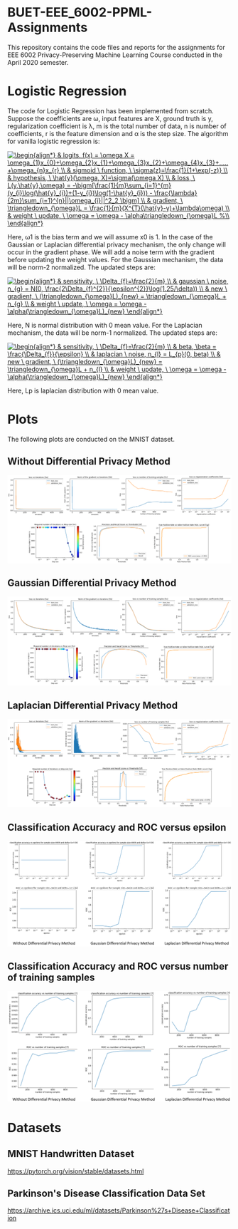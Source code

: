 # BUET-EEE_6002-PPML-Assignments
This repository contains the code files and reports for the assignments for EEE 6002 Privacy-Preserving Machine Learning Course conducted in the April 2020 semester.

# Logistic Regression
The code for Logistic Regression has been implemented from scratch. Suppose the coefficients are ω, input features are X, ground truth is y, regularization coefficient is λ, m is the total number of data, n is number of coefficients, r is the feature dimension and α is the step size. The algorithm for vanilla logistic regression is:

<a href="https://www.codecogs.com/eqnedit.php?latex=\begin{align*}&space;&&space;logits,&space;f(x)&space;=&space;\omega&space;X&space;=&space;\omega_{1}x_{0}&plus;\omega_{2}x_{1}&plus;\omega_{3}x_{2}&plus;\omega_{4}x_{3}&plus;.....&plus;\omega_{n}x_{r}&space;\\&space;&&space;sigmoid&space;\&space;function,&space;\&space;\sigma(z)=\frac{1}{1&plus;\exp(-z)}&space;\\&space;&&space;hypothesis,&space;\&space;\hat{y}(\omega,&space;X)=\sigma(\omega&space;X)&space;\\&space;&&space;loss,&space;\&space;L(y,\hat{y},\omega)&space;=&space;-\bigm[\frac{1}{m}\sum_{i=1}^{m}(y_{i}\log(\hat{y}_{i})&plus;(1-y_{i})\log(1-\hat{y}_{i}))&space;-&space;\frac{\lambda}{2m}\sum_{i=1}^{n}||\omega_{i}||^2_2&space;\bigm]&space;\\&space;&&space;gradient,&space;\&space;\triangledown_{\omega}L&space;=&space;\frac{1}{m}(X^{T}(\hat{y}-y)&plus;\lambda\omega)&space;\\&space;&&space;weight&space;\&space;update,&space;\&space;\omega&space;=&space;\omega&space;-&space;\alpha\triangledown_{\omega}L&space;%\\&space;\end{align*}" target="_blank"><img src="https://latex.codecogs.com/gif.latex?\begin{align*}&space;&&space;logits,&space;f(x)&space;=&space;\omega&space;X&space;=&space;\omega_{1}x_{0}&plus;\omega_{2}x_{1}&plus;\omega_{3}x_{2}&plus;\omega_{4}x_{3}&plus;.....&plus;\omega_{n}x_{r}&space;\\&space;&&space;sigmoid&space;\&space;function,&space;\&space;\sigma(z)=\frac{1}{1&plus;\exp(-z)}&space;\\&space;&&space;hypothesis,&space;\&space;\hat{y}(\omega,&space;X)=\sigma(\omega&space;X)&space;\\&space;&&space;loss,&space;\&space;L(y,\hat{y},\omega)&space;=&space;-\bigm[\frac{1}{m}\sum_{i=1}^{m}(y_{i}\log(\hat{y}_{i})&plus;(1-y_{i})\log(1-\hat{y}_{i}))&space;-&space;\frac{\lambda}{2m}\sum_{i=1}^{n}||\omega_{i}||^2_2&space;\bigm]&space;\\&space;&&space;gradient,&space;\&space;\triangledown_{\omega}L&space;=&space;\frac{1}{m}(X^{T}(\hat{y}-y)&plus;\lambda\omega)&space;\\&space;&&space;weight&space;\&space;update,&space;\&space;\omega&space;=&space;\omega&space;-&space;\alpha\triangledown_{\omega}L&space;%\\&space;\end{align*}" title="\begin{align*} & logits, f(x) = \omega X = \omega_{1}x_{0}+\omega_{2}x_{1}+\omega_{3}x_{2}+\omega_{4}x_{3}+.....+\omega_{n}x_{r} \\ & sigmoid \ function, \ \sigma(z)=\frac{1}{1+\exp(-z)} \\ & hypothesis, \ \hat{y}(\omega, X)=\sigma(\omega X) \\ & loss, \ L(y,\hat{y},\omega) = -\bigm[\frac{1}{m}\sum_{i=1}^{m}(y_{i}\log(\hat{y}_{i})+(1-y_{i})\log(1-\hat{y}_{i})) - \frac{\lambda}{2m}\sum_{i=1}^{n}||\omega_{i}||^2_2 \bigm] \\ & gradient, \ \triangledown_{\omega}L = \frac{1}{m}(X^{T}(\hat{y}-y)+\lambda\omega) \\ & weight \ update, \ \omega = \omega - \alpha\triangledown_{\omega}L %\\ \end{align*}" /></a>

Here, ω1 is the bias term and we will assume x0 is 1. In the case of the Gaussian or Laplacian differential privacy mechanism, the only change will occur in the gradient phase. We will add a noise term with the gradient before updating the weight values. For the Gaussian mechanism, the data will be norm-2 normalized. The updated steps are:

<a href="https://www.codecogs.com/eqnedit.php?latex=\begin{align*}&space;&&space;sensitivity,&space;\&space;\Delta_{f}=\frac{2}{m}&space;\\&space;&&space;gaussian&space;\&space;noise,&space;n_{g}&space;=&space;N(0,&space;\frac{2\Delta_{f}^{2}}{\epsilon^{2}}\log(1.25/\delta))&space;\\&space;&&space;new&space;\&space;gradient,&space;\&space;(\triangledown_{\omega}L)_{new}&space;=&space;\triangledown_{\omega}L&space;&plus;&space;n_{g}&space;\\&space;&&space;weight&space;\&space;update,&space;\&space;\omega&space;=&space;\omega&space;-&space;\alpha(\triangledown_{\omega}L)_{new}&space;\end{align*}" target="_blank"><img src="https://latex.codecogs.com/svg.latex?\begin{align*}&space;&&space;sensitivity,&space;\&space;\Delta_{f}=\frac{2}{m}&space;\\&space;&&space;gaussian&space;\&space;noise,&space;n_{g}&space;=&space;N(0,&space;\frac{2\Delta_{f}^{2}}{\epsilon^{2}}\log(1.25/\delta))&space;\\&space;&&space;new&space;\&space;gradient,&space;\&space;(\triangledown_{\omega}L)_{new}&space;=&space;\triangledown_{\omega}L&space;&plus;&space;n_{g}&space;\\&space;&&space;weight&space;\&space;update,&space;\&space;\omega&space;=&space;\omega&space;-&space;\alpha(\triangledown_{\omega}L)_{new}&space;\end{align*}" title="\begin{align*} & sensitivity, \ \Delta_{f}=\frac{2}{m} \\ & gaussian \ noise, n_{g} = N(0, \frac{2\Delta_{f}^{2}}{\epsilon^{2}}\log(1.25/\delta)) \\ & new \ gradient, \ (\triangledown_{\omega}L)_{new} = \triangledown_{\omega}L + n_{g} \\ & weight \ update, \ \omega = \omega - \alpha(\triangledown_{\omega}L)_{new} \end{align*}" /></a>

Here, N is normal distribution with 0 mean value. For the Laplacian mechanism, the data will be norm-1 normalized. The updated steps are:

<a href="https://www.codecogs.com/eqnedit.php?latex=\begin{align*}&space;&&space;sensitivity,&space;\&space;\Delta_{f}=\frac{2}{m}&space;\\&space;&&space;beta,&space;\beta&space;=&space;\frac{\Delta_{f}}{\epsilon}&space;\\&space;&&space;laplacian&space;\&space;noise,&space;n_{l}&space;=&space;L_{p}(0,&space;beta)&space;\\&space;&&space;new&space;\&space;gradient,&space;\&space;(\triangledown_{\omega}L)_{new}&space;=&space;\triangledown_{\omega}L&space;&plus;&space;n_{l}&space;\\&space;&&space;weight&space;\&space;update,&space;\&space;\omega&space;=&space;\omega&space;-&space;\alpha(\triangledown_{\omega}L)_{new}&space;\end{align*}" target="_blank"><img src="https://latex.codecogs.com/svg.latex?\begin{align*}&space;&&space;sensitivity,&space;\&space;\Delta_{f}=\frac{2}{m}&space;\\&space;&&space;beta,&space;\beta&space;=&space;\frac{\Delta_{f}}{\epsilon}&space;\\&space;&&space;laplacian&space;\&space;noise,&space;n_{l}&space;=&space;L_{p}(0,&space;beta)&space;\\&space;&&space;new&space;\&space;gradient,&space;\&space;(\triangledown_{\omega}L)_{new}&space;=&space;\triangledown_{\omega}L&space;&plus;&space;n_{l}&space;\\&space;&&space;weight&space;\&space;update,&space;\&space;\omega&space;=&space;\omega&space;-&space;\alpha(\triangledown_{\omega}L)_{new}&space;\end{align*}" title="\begin{align*} & sensitivity, \ \Delta_{f}=\frac{2}{m} \\ & beta, \beta = \frac{\Delta_{f}}{\epsilon} \\ & laplacian \ noise, n_{l} = L_{p}(0, beta) \\ & new \ gradient, \ (\triangledown_{\omega}L)_{new} = \triangledown_{\omega}L + n_{l} \\ & weight \ update, \ \omega = \omega - \alpha(\triangledown_{\omega}L)_{new} \end{align*}" /></a>

Here, Lp is laplacian distribution with 0 mean value.

# Plots
The following plots are conducted on the MNIST dataset.
## Without Differential Privacy Method
![](images/non_dp_figures.PNG)

## Gaussian Differential Privacy Method
![](images/gaussian_dp_figures.PNG)

## Laplacian Differential Privacy Method
![](images/laplacian_dp_figures.PNG)

## Classification Accuracy and ROC versus epsilon
![](images/acc_roc_vs_epsilon.PNG)

## Classification Accuracy and ROC versus number of training samples
![](images/acc_roc_vs_number_of_samples.PNG)

# Datasets
## MNIST Handwritten Dataset
https://pytorch.org/vision/stable/datasets.html

## Parkinson's Disease Classification Data Set
https://archive.ics.uci.edu/ml/datasets/Parkinson%27s+Disease+Classification

